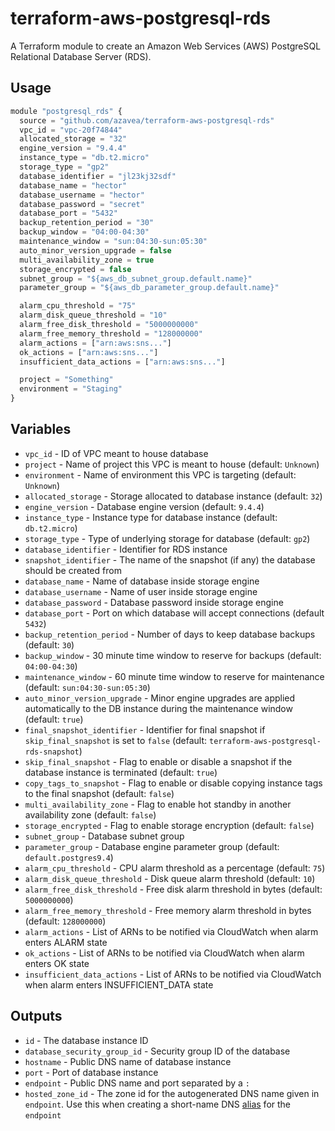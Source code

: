 # terraform-aws-postgresql-rds

A Terraform module to create an Amazon Web Services (AWS) PostgreSQL Relational Database Server (RDS).

## Usage

```javascript
module "postgresql_rds" {
  source = "github.com/azavea/terraform-aws-postgresql-rds"
  vpc_id = "vpc-20f74844"
  allocated_storage = "32"
  engine_version = "9.4.4"
  instance_type = "db.t2.micro"
  storage_type = "gp2"
  database_identifier = "jl23kj32sdf"
  database_name = "hector"
  database_username = "hector"
  database_password = "secret"
  database_port = "5432"
  backup_retention_period = "30"
  backup_window = "04:00-04:30"
  maintenance_window = "sun:04:30-sun:05:30"
  auto_minor_version_upgrade = false
  multi_availability_zone = true
  storage_encrypted = false
  subnet_group = "${aws_db_subnet_group.default.name}"
  parameter_group = "${aws_db_parameter_group.default.name}"

  alarm_cpu_threshold = "75"
  alarm_disk_queue_threshold = "10"
  alarm_free_disk_threshold = "5000000000"
  alarm_free_memory_threshold = "128000000"
  alarm_actions = ["arn:aws:sns..."]
  ok_actions = ["arn:aws:sns..."]
  insufficient_data_actions = ["arn:aws:sns..."]

  project = "Something"
  environment = "Staging"
}
```

## Variables

- `vpc_id` - ID of VPC meant to house database
- `project` - Name of project this VPC is meant to house (default: `Unknown`)
- `environment` - Name of environment this VPC is targeting (default: `Unknown`)
- `allocated_storage` - Storage allocated to database instance (default: `32`)
- `engine_version` - Database engine version (default: `9.4.4`)
- `instance_type` - Instance type for database instance (default: `db.t2.micro`)
- `storage_type` - Type of underlying storage for database (default: `gp2`)
- `database_identifier` - Identifier for RDS instance
- `snapshot_identifier` - The name of the snapshot (if any) the database should be created from
- `database_name` - Name of database inside storage engine
- `database_username` - Name of user inside storage engine
- `database_password` - Database password inside storage engine
- `database_port` - Port on which database will accept connections (default `5432`)
- `backup_retention_period` - Number of days to keep database backups (default:
  `30`)
- `backup_window` - 30 minute time window to reserve for backups (default:
  `04:00-04:30`)
- `maintenance_window` - 60 minute time window to reserve for maintenance
  (default: `sun:04:30-sun:05:30`)
- `auto_minor_version_upgrade` - Minor engine upgrades are applied automatically
 to the DB instance during the maintenance window (default: `true`)
- `final_snapshot_identifier` - Identifier for final snapshot if `skip_final_snapshot` is set to `false` (default: `terraform-aws-postgresql-rds-snapshot`)
- `skip_final_snapshot` - Flag to enable or disable a snapshot if the database instance is terminated (default: `true`)
- `copy_tags_to_snapshot` - Flag to enable or disable copying instance tags to the final snapshot (default: `false`)
- `multi_availability_zone` - Flag to enable hot standby in another availability
  zone (default: `false`)
- `storage_encrypted` - Flag to enable storage encryption (default: `false`)
- `subnet_group` - Database subnet group
- `parameter_group` - Database engine parameter group (default:
  `default.postgres9.4`)
- `alarm_cpu_threshold` - CPU alarm threshold as a percentage (default: `75`)
- `alarm_disk_queue_threshold` - Disk queue alarm threshold (default: `10`)
- `alarm_free_disk_threshold` - Free disk alarm threshold in bytes (default: `5000000000`)
- `alarm_free_memory_threshold` - Free memory alarm threshold in bytes (default: `128000000`)
- `alarm_actions` - List of ARNs to be notified via CloudWatch when alarm enters ALARM state
- `ok_actions` - List of ARNs to be notified via CloudWatch when alarm enters OK state
- `insufficient_data_actions` - List of ARNs to be notified via CloudWatch when alarm enters INSUFFICIENT_DATA state

## Outputs

- `id` - The database instance ID
- `database_security_group_id` - Security group ID of the database
- `hostname` - Public DNS name of database instance
- `port` - Port of database instance
- `endpoint` - Public DNS name and port separated by a `:`
- `hosted_zone_id` - The zone id for the autogenerated DNS name given in `endpoint`. 
   Use this when creating a short-name DNS [alias](https://www.terraform.io/docs/providers/aws/r/route53_record.html#alias-record) for the `endpoint` 

